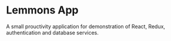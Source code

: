 # Lemmons App
A small prouctivity application for demonstration of React, Redux, authentication and database services.